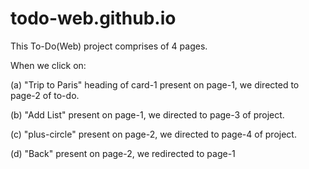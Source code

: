 # todo-web.github.io
This To-Do(Web) project comprises of 4 pages.

When we click on:

(a) "Trip to Paris" heading of card-1 present on page-1, we directed to page-2 of to-do.

(b) "Add List" present on page-1, we directed to page-3 of project.

(c) "plus-circle" present on page-2, we directed to page-4 of project.

(d) "Back" present on page-2, we redirected to page-1
